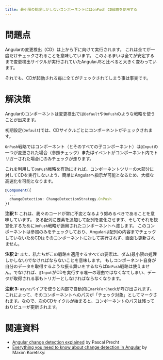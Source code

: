 ```yaml
---
title: 最小限の処理しかしないコンポーネントにはonPush CD戦略を使用する
---
```


# 問題点

Angularの変更検出（CD）は上から下に向けて実行されます。
これは全てが一度だけチェックされることを意味しています。
このふるまいは全てが安定するまで変更検出サイクルが実行されていたAngularJSと比べると大きく変わっています。

それでも、CDが起動される毎に全てがチェックされてしまう事は事実です。

# 解決策

Angularのコンポーネントは変更検出では`Default`や`OnPush`のような戦略を使うことが出来ます。

初期設定(`Default`)では、CDサイクルごとにコンポーネントがチェックされます。

`OnPush`戦略ではコンポーネント（とそのすべての子コンポーネント）は`@Input`の一つが変更された場合（参照チェック）**または**イベントがコンポーネント内でトリガーされた場合にのみチェックが走ります。

これを利用して`OnPush`戦略を有効にすれば、コンポーネントツリーの大部分に対してCDを実行しないよう、簡単にAngularへ指示が可能となるため、大幅な高速化を可能となります。

```ts
@Component({
  ...
  changeDetection: ChangeDetectionStrategy.OnPush
})
```

**注釈 1:** これは、我々のコードが常に不変となるよう努めるべきであることを意味しています。 ある配列に要素を追加して配列を変化させます、そしてそれを視覚化するために`OnPush`戦略が適用されたコンポーネントへ渡します。
このコンポーネントは参照のみをチェックしており、Angularは配列の内容までチェックしていないためCDはそのコンポーネントに対して実行されず、画面も更新されません。

**注釈 2:** また、私たちがこの戦略を適用するすべての要素は、ダム(最小限の処理しかしない)でなければならないことを意味します。
もしコンポーネント自身が自分のデータを取得するような振る舞いをするならば`OnPush`戦略は使えません。でなければ、`@Input`がCDを実行する唯一の理由ではなくなてしまい、データが取得される事もトリガーとしなければならなくなります。

**注釈 3:** `async`パイプを使うと内部で自動的に`markForCheck`が呼び出されます。これによって、そのコンポーネントへのパスが「チェック対象」としてマークされます。なので、次のCDサイクルが始まると、コンポーネントのパスは残っておりビューが更新されます。

# 関連資料

- [Angular change detection explained](https://blog.thoughtram.io/angular/2016/02/22/angular-2-change-detection-explained.html) by Pascal Precht
- [Everything you need to know about change detection in Angular](https://blog.angularindepth.com/everything-you-need-to-know-about-change-detection-in-angular-8006c51d206f) by Maxim Koretskyi
